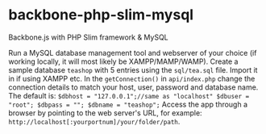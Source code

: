 backbone-php-slim-mysql
=======================

Backbone.js with PHP Slim framework &amp; MySQL

Run a MySQL database management tool and webserver of your choice (if working locally, it will most likely be XAMPP/MAMP/WAMP). Create a sample database  `teashop` with 5 entries using the `sql/tea.sql` file. Import it in if using XAMPP etc. 
In the `getConnection()` in `api/index.php` change the connection details to match your host, user, password and database name. The default is:
`
$dbhost = "127.0.0.1";//same as "localhost"
$dbuser = "root";
$dbpass = "";
$dbname = "teashop";
`
Access the app through a browser by pointing to the web server's URL, for example:
`http://localhost[:yourportnum]/your/folder/path`.